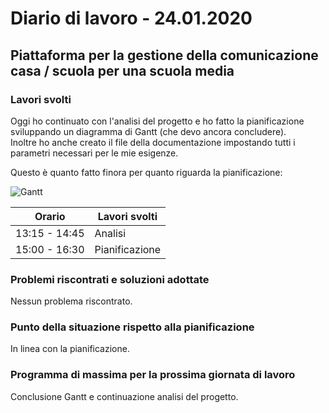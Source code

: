 # Diario di lavoro - 24.01.2020

## Piattaforma per la gestione della comunicazione casa / scuola per una scuola media

### Lavori svolti

Oggi ho continuato con l'analisi del progetto e ho fatto la pianificazione sviluppando un diagramma di Gantt (che devo ancora concludere).  
Inoltre ho anche creato il file della documentazione impostando tutti i parametri necessari per le mie esigenze.

Questo è quanto fatto finora per quanto riguarda la pianificazione:

![Gantt](gantt.png)

| Orario | Lavori svolti |
| - | - |
|13:15 - 14:45 | Analisi |
|15:00 - 16:30 | Pianificazione |

### Problemi riscontrati e soluzioni adottate

Nessun problema riscontrato.

### Punto della situazione rispetto alla pianificazione

In linea con la pianificazione.

### Programma di massima per la prossima giornata di lavoro

Conclusione Gantt e continuazione analisi del progetto.
